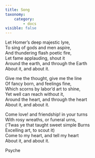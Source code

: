 ```yaml
---
title: Song
taxonomy:
    category:
        - docs
visible: false
---
```


Let Homer’s deep majestic lyre,  
To sing of gods and men aspire,  
And thundering flash poetic fire,  
Let fame applauding, shout it  
Around the earth, and through the Earth  
About it, and about it.  
  
Give me the thought, give me the line  
Of fancy born, and feelings fine,  
Which scorns by labor’d art to shine,  
Yet well can reach without it,  
Around the heart, and through the heart  
About it, and about it.  
  
Come love! and friendship! in your turns  
With rosy wreaths, or funeral urns,  
(’Twas ye that taught sweet simple Burns  
Excelling art, to scout it)  
Come to my heart, and tell my heart  
About it, and about it.  
  
Psyche